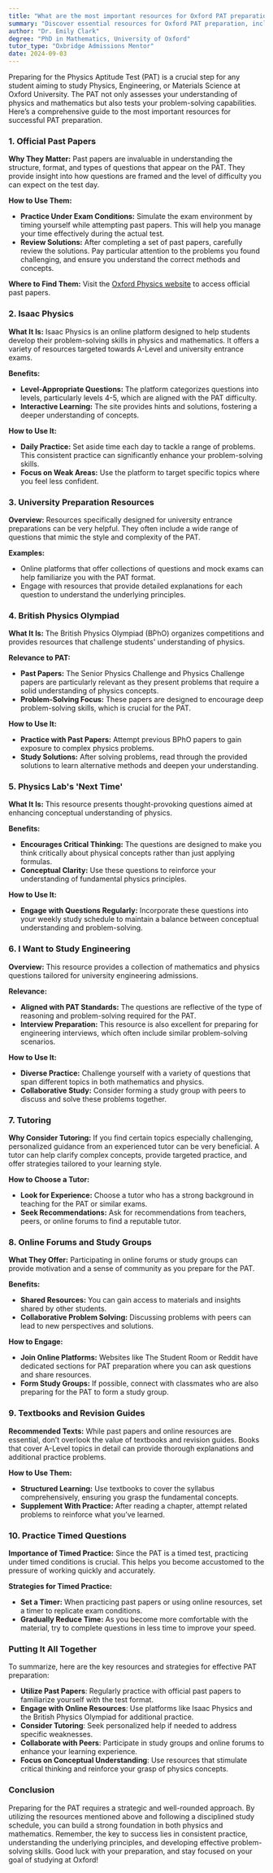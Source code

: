 ```yaml
---
title: "What are the most important resources for Oxford PAT preparation?"
summary: "Discover essential resources for Oxford PAT preparation, including official past papers to enhance your understanding and problem-solving skills."
author: "Dr. Emily Clark"
degree: "PhD in Mathematics, University of Oxford"
tutor_type: "Oxbridge Admissions Mentor"
date: 2024-09-03
---
```


Preparing for the Physics Aptitude Test (PAT) is a crucial step for any student aiming to study Physics, Engineering, or Materials Science at Oxford University. The PAT not only assesses your understanding of physics and mathematics but also tests your problem-solving capabilities. Here’s a comprehensive guide to the most important resources for successful PAT preparation.

### 1. **Official Past Papers**

**Why They Matter:**
Past papers are invaluable in understanding the structure, format, and types of questions that appear on the PAT. They provide insight into how questions are framed and the level of difficulty you can expect on the test day.

**How to Use Them:**
- **Practice Under Exam Conditions:** Simulate the exam environment by timing yourself while attempting past papers. This will help you manage your time effectively during the actual test.
- **Review Solutions:** After completing a set of past papers, carefully review the solutions. Pay particular attention to the problems you found challenging, and ensure you understand the correct methods and concepts.

**Where to Find Them:**
Visit the [Oxford Physics website](https://www.ox.ac.uk/admissions/undergraduate/applying/physics-aptitude-test) to access official past papers.

### 2. **Isaac Physics**

**What It Is:**
Isaac Physics is an online platform designed to help students develop their problem-solving skills in physics and mathematics. It offers a variety of resources targeted towards A-Level and university entrance exams.

**Benefits:**
- **Level-Appropriate Questions:** The platform categorizes questions into levels, particularly levels 4-5, which are aligned with the PAT difficulty.
- **Interactive Learning:** The site provides hints and solutions, fostering a deeper understanding of concepts.

**How to Use It:**
- **Daily Practice:** Set aside time each day to tackle a range of problems. This consistent practice can significantly enhance your problem-solving skills.
- **Focus on Weak Areas:** Use the platform to target specific topics where you feel less confident.

### 3. **University Preparation Resources**

**Overview:**
Resources specifically designed for university entrance preparations can be very helpful. They often include a wide range of questions that mimic the style and complexity of the PAT.

**Examples:**
- Online platforms that offer collections of questions and mock exams can help familiarize you with the PAT format.
- Engage with resources that provide detailed explanations for each question to understand the underlying principles.

### 4. **British Physics Olympiad**

**What It Is:**
The British Physics Olympiad (BPhO) organizes competitions and provides resources that challenge students' understanding of physics.

**Relevance to PAT:**
- **Past Papers:** The Senior Physics Challenge and Physics Challenge papers are particularly relevant as they present problems that require a solid understanding of physics concepts.
- **Problem-Solving Focus:** These papers are designed to encourage deep problem-solving skills, which is crucial for the PAT.

**How to Use It:**
- **Practice with Past Papers:** Attempt previous BPhO papers to gain exposure to complex physics problems.
- **Study Solutions:** After solving problems, read through the provided solutions to learn alternative methods and deepen your understanding.

### 5. **Physics Lab's 'Next Time'**

**What It Is:**
This resource presents thought-provoking questions aimed at enhancing conceptual understanding of physics.

**Benefits:**
- **Encourages Critical Thinking:** The questions are designed to make you think critically about physical concepts rather than just applying formulas.
- **Conceptual Clarity:** Use these questions to reinforce your understanding of fundamental physics principles.

**How to Use It:**
- **Engage with Questions Regularly:** Incorporate these questions into your weekly study schedule to maintain a balance between conceptual understanding and problem-solving.

### 6. **I Want to Study Engineering**

**Overview:**
This resource provides a collection of mathematics and physics questions tailored for university engineering admissions.

**Relevance:**
- **Aligned with PAT Standards:** The questions are reflective of the type of reasoning and problem-solving required for the PAT.
- **Interview Preparation:** This resource is also excellent for preparing for engineering interviews, which often include similar problem-solving scenarios.

**How to Use It:**
- **Diverse Practice:** Challenge yourself with a variety of questions that span different topics in both mathematics and physics.
- **Collaborative Study:** Consider forming a study group with peers to discuss and solve these problems together.

### 7. **Tutoring**

**Why Consider Tutoring:**
If you find certain topics especially challenging, personalized guidance from an experienced tutor can be very beneficial. A tutor can help clarify complex concepts, provide targeted practice, and offer strategies tailored to your learning style.

**How to Choose a Tutor:**
- **Look for Experience:** Choose a tutor who has a strong background in teaching for the PAT or similar exams.
- **Seek Recommendations:** Ask for recommendations from teachers, peers, or online forums to find a reputable tutor.

### 8. **Online Forums and Study Groups**

**What They Offer:**
Participating in online forums or study groups can provide motivation and a sense of community as you prepare for the PAT.

**Benefits:**
- **Shared Resources:** You can gain access to materials and insights shared by other students.
- **Collaborative Problem Solving:** Discussing problems with peers can lead to new perspectives and solutions.

**How to Engage:**
- **Join Online Platforms:** Websites like The Student Room or Reddit have dedicated sections for PAT preparation where you can ask questions and share resources.
- **Form Study Groups:** If possible, connect with classmates who are also preparing for the PAT to form a study group.

### 9. **Textbooks and Revision Guides**

**Recommended Texts:**
While past papers and online resources are essential, don’t overlook the value of textbooks and revision guides. Books that cover A-Level topics in detail can provide thorough explanations and additional practice problems.

**How to Use Them:**
- **Structured Learning:** Use textbooks to cover the syllabus comprehensively, ensuring you grasp the fundamental concepts.
- **Supplement With Practice:** After reading a chapter, attempt related problems to reinforce what you’ve learned.

### 10. **Practice Timed Questions**

**Importance of Timed Practice:**
Since the PAT is a timed test, practicing under timed conditions is crucial. This helps you become accustomed to the pressure of working quickly and accurately.

**Strategies for Timed Practice:**
- **Set a Timer:** When practicing past papers or using online resources, set a timer to replicate exam conditions.
- **Gradually Reduce Time:** As you become more comfortable with the material, try to complete questions in less time to improve your speed.

### Putting It All Together

To summarize, here are the key resources and strategies for effective PAT preparation:

- **Utilize Past Papers**: Regularly practice with official past papers to familiarize yourself with the test format.
- **Engage with Online Resources**: Use platforms like Isaac Physics and the British Physics Olympiad for additional practice.
- **Consider Tutoring**: Seek personalized help if needed to address specific weaknesses.
- **Collaborate with Peers**: Participate in study groups and online forums to enhance your learning experience.
- **Focus on Conceptual Understanding**: Use resources that stimulate critical thinking and reinforce your grasp of physics concepts.

### Conclusion

Preparing for the PAT requires a strategic and well-rounded approach. By utilizing the resources mentioned above and following a disciplined study schedule, you can build a strong foundation in both physics and mathematics. Remember, the key to success lies in consistent practice, understanding the underlying principles, and developing effective problem-solving skills. Good luck with your preparation, and stay focused on your goal of studying at Oxford!
    